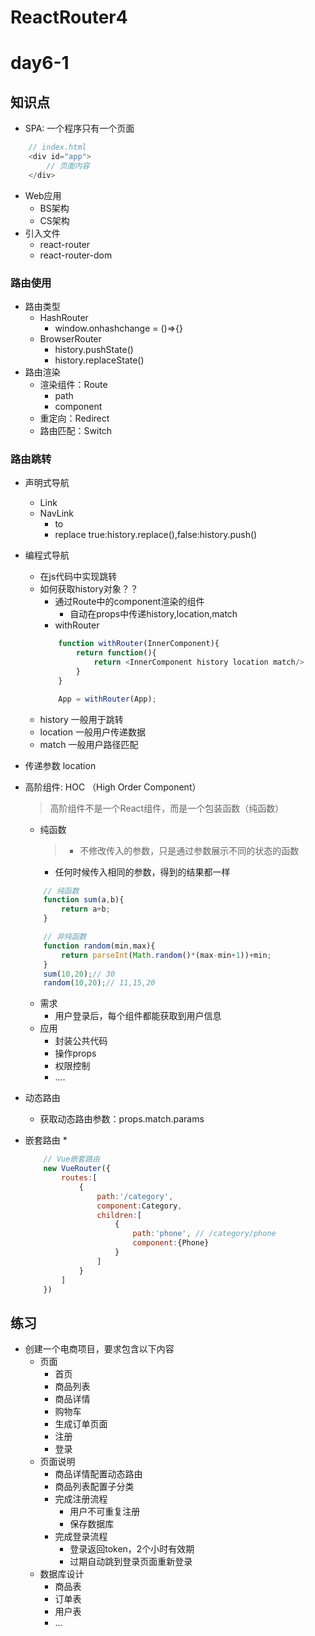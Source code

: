 # ReactRouter4


# day6-1

## 知识点
* SPA: 一个程序只有一个页面
```js
    // index.html
    <div id="app">
        // 页面内容
    </div>
```

* Web应用
    * BS架构
    * CS架构
* 引入文件
    * react-router
    * react-router-dom

### 路由使用
* 路由类型
    * HashRouter
        * window.onhashchange = ()=>{}
    * BrowserRouter
        * history.pushState()
        * history.replaceState()
* 路由渲染
    * 渲染组件：Route
        * path
        * component
    * 重定向：Redirect
    * 路由匹配：Switch
        
### 路由跳转
* 声明式导航
    * Link
    * NavLink
        * to        
        * replace   true:history.replace(),false:history.push()
* 编程式导航
    * 在js代码中实现跳转
    * 如何获取history对象？？
        * 通过Route中的component渲染的组件
            * 自动在props中传递history,location,match
        * withRouter
        ```js
            function withRouter(InnerComponent){
                return function(){
                    return <InnerComponent history location match/>
                }
            }

            App = withRouter(App);
        ```
    * history   一般用于跳转
    * location  一般用户传递数据
    * match     一般用户路径匹配
* 传递参数
    location

* 高阶组件: HOC （High Order Component）
    > 高阶组件不是一个React组件，而是一个包装函数（纯函数）
    * 纯函数
        > * 不修改传入的参数，只是通过参数展示不同的状态的函数
        * 任何时候传入相同的参数，得到的结果都一样
    ```js
        // 纯函数
        function sum(a,b){
            return a+b;
        }

        // 非纯函数
        function random(min,max){
            return parseInt(Math.random()*(max-min+1))+min;
        }
        sum(10,20);// 30
        random(10,20);// 11,15,20

    ```
    * 需求
        * 用户登录后，每个组件都能获取到用户信息
    * 应用
        * 封装公共代码
        * 操作props
        * 权限控制
        * ....
* 动态路由
    * 获取动态路由参数：props.match.params
* 嵌套路由
    * 
    ```js
        // Vue嵌套路由
        new VueRouter({
            routes:[
                {
                    path:'/category',
                    component:Category,
                    children:[
                        {
                            path:'phone', // /category/phone
                            component:{Phone}
                        }
                    ]
                }
            ]
        })

    ```
## 练习
* 创建一个电商项目，要求包含以下内容
    * 页面
        * 首页
        * 商品列表
        * 商品详情
        * 购物车
        * 生成订单页面
        * 注册
        * 登录
    * 页面说明
        * 商品详情配置动态路由
        * 商品列表配置子分类
        * 完成注册流程
            * 用户不可重复注册
            * 保存数据库
        * 完成登录流程
            * 登录返回token，2个小时有效期
            * 过期自动跳到登录页面重新登录
    * 数据库设计
        * 商品表
        * 订单表
        * 用户表
        * ...


